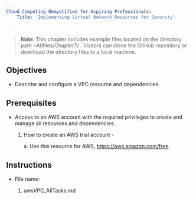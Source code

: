 ```yaml
---
Cloud Computing Demystified for Aspiring Professionals:
    Title: 'Implementing Virtual Network Resources for Security'

---
```


>**Note**: This chapter includes example files located on the directory path ~Allfiles/Chapter7/ . Visitors can clone the GitHub repository or download the directory files to a local machine.

## Objectives

-	Describe and configure a VPC resource and dependencies.


## Prerequisites

- Access to an AWS account with the required privileges to create and manage all resources and dependencies.

    1. How to create an AWS trial account -

	    a. Use this resource for AWS, https://aws.amazon.com/free.

## Instructions
- File name:

  1. awsVPC_AllTasks.md


